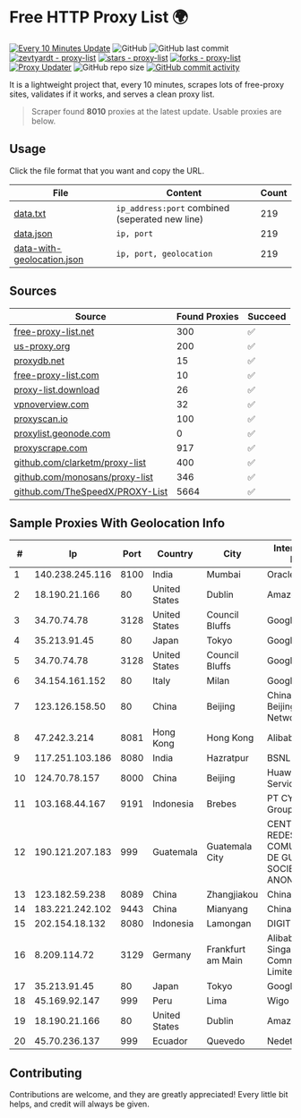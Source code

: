 
# Free HTTP Proxy List 🌍

[![Every 10 Minutes Update](https://github.com/mertguvencli/http-proxy-list/actions/workflows/main.yml/badge.svg?branch=main)](https://github.com/mertguvencli/http-proxy-list/actions/workflows/main.yml)
![GitHub](https://img.shields.io/github/license/mertguvencli/http-proxy-list)
![GitHub last commit](https://img.shields.io/github/last-commit/mertguvencli/http-proxy-list)
[![zevtyardt - proxy-list](https://img.shields.io/static/v1?label=zevtyardt&message=proxy-list&color=blue&logo=github)](https://github.com/zevtyardt/proxy-list "Go to GitHub repo")
[![stars - proxy-list](https://img.shields.io/github/stars/zevtyardt/proxy-list?style=social)](https://github.com/zevtyardt/proxy-list)
[![forks - proxy-list](https://img.shields.io/github/forks/zevtyardt/proxy-list?style=social)](https://github.com/zevtyardt/proxy-list)
[![Proxy Updater](https://github.com/zevtyardt/proxy-list/workflows/Proxy%20Updater/badge.svg)](https://github.com/zevtyardt/proxy-list/actions?query=workflow:"Proxy+Updater")
![GitHub repo size](https://img.shields.io/github/repo-size/zevtyardt/proxy-list)
[![GitHub commit activity](https://img.shields.io/github/commit-activity/m/zevtyardt/proxy-list?logo=commits)](https://github.com/zevtyardt/proxy-list/commits/main)

It is a lightweight project that, every 10 minutes, scrapes lots of free-proxy sites, validates if it works, and serves a clean proxy list.

> Scraper found **8010** proxies at the latest update. Usable proxies are below.

## Usage

Click the file format that you want and copy the URL.

|File|Content|Count|
|----|-------|-----|
|[data.txt](https://raw.githubusercontent.com/mertguvencli/http-proxy-list/main/proxy-list/data.txt)|`ip_address:port` combined (seperated new line)|219|
|[data.json](https://raw.githubusercontent.com/mertguvencli/http-proxy-list/main/proxy-list/data.json)|`ip, port`|219|
|[data-with-geolocation.json](https://raw.githubusercontent.com/mertguvencli/http-proxy-list/main/proxy-list/data-with-geolocation.json)|`ip, port, geolocation`|219|

## Sources

|Source|Found Proxies|Succeed|
|------|-------------|-------|
|[free-proxy-list.net](https://free-proxy-list.net)|300|✅|
|[us-proxy.org](https://www.us-proxy.org)|200|✅|
|[proxydb.net](http://proxydb.net)|15|✅|
|[free-proxy-list.com](https://free-proxy-list.com/?page=&port=&type%5B%5D=http&type%5B%5D=https&up_time=0&search=Search)|10|✅|
|[proxy-list.download](https://www.proxy-list.download/HTTP)|26|✅|
|[vpnoverview.com](https://vpnoverview.com/privacy/anonymous-browsing/free-proxy-servers)|32|✅|
|[proxyscan.io](https://www.proxyscan.io)|100|✅|
|[proxylist.geonode.com](https://proxylist.geonode.com/api/proxy-list?limit=300&page=1&sort_by=lastChecked&sort_type=desc&protocols=http,https)|0|✅|
|[proxyscrape.com](https://api.proxyscrape.com/v2/?request=displayproxies&protocol=http&timeout=10000&country=all&ssl=all&anonymity=all)|917|✅|
|[github.com/clarketm/proxy-list](https://raw.githubusercontent.com/clarketm/proxy-list/master/proxy-list-raw.txt)|400|✅|
|[github.com/monosans/proxy-list](https://raw.githubusercontent.com/monosans/proxy-list/main/proxies/http.txt)|346|✅|
|[github.com/TheSpeedX/PROXY-List](https://raw.githubusercontent.com/TheSpeedX/PROXY-List/master/http.txt)|5664|✅|


## Sample Proxies With Geolocation Info

|#|Ip|Port|Country|City|Internet Service Provider|
|-|--|----|-------|----|-------------------------|
|1|140.238.245.116|8100|India|Mumbai|Oracle Corporation|
|2|18.190.21.166|80|United States|Dublin|Amazon.com, Inc.|
|3|34.70.74.78|3128|United States|Council Bluffs|Google LLC|
|4|35.213.91.45|80|Japan|Tokyo|Google LLC|
|5|34.70.74.78|3128|United States|Council Bluffs|Google LLC|
|6|34.154.161.152|80|Italy|Milan|Google LLC|
|7|123.126.158.50|80|China|Beijing|China Unicom Beijing Province Network|
|8|47.242.3.214|8081|Hong Kong|Hong Kong|Alibaba.com LLC|
|9|117.251.103.186|8080|India|Hazratpur|BSNL Internet|
|10|124.70.78.157|8000|China|Beijing|Huawei Cloud Service data center|
|11|103.168.44.167|9191|Indonesia|Brebes|PT CYB Media Group|
|12|190.121.207.183|999|Guatemala|Guatemala City|CENTRAL DE REDES Y COMUNICACIONES DE GUATEMALA, SOCIEDAD ANONIMA|
|13|123.182.59.238|8089|China|Zhangjiakou|Chinanet|
|14|183.221.242.102|9443|China|Mianyang|China Mobile|
|15|202.154.18.132|8080|Indonesia|Lamongan|DIGITNET|
|16|8.209.114.72|3129|Germany|Frankfurt am Main|Alibaba.com Singapore E-Commerce Private Limited|
|17|35.213.91.45|80|Japan|Tokyo|Google LLC|
|18|45.169.92.147|999|Peru|Lima|Wigo S.A.|
|19|18.190.21.166|80|United States|Dublin|Amazon.com, Inc.|
|20|45.70.236.137|999|Ecuador|Quevedo|Nedetel S.A.|



## Contributing

Contributions are welcome, and they are greatly appreciated! Every
little bit helps, and credit will always be given.

